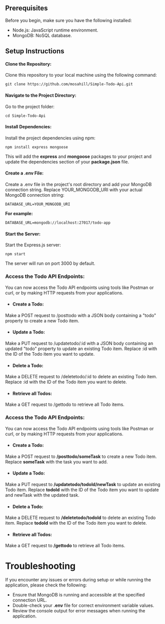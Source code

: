 <h2 id="prerequisites">Prerequisites</h2>
<p>Before you begin, make sure you have the following installed:</p>
<ul>
<li>Node.js: JavaScript runtime environment.</li>
<li>MongoDB: NoSQL database.</li>
</ul>
<h2 id="setup-instructions">Setup Instructions</h2>
<h4 id="clone-the-repository">Clone the Repository:</h4>
<p>Clone this repository to your local machine using the following command:</p>
<pre><code class="language-sh">git clone https://github.com/mosahill/Simple-Todo-Api.git
</code></pre>
<h4 id="navigate-to-the-project-directory">Navigate to the Project Directory:</h4>
<p>Go to the project folder:</p>
<pre><code class="language-sh">cd Simple-Todo-Api
</code></pre>
<h4 id="install-dependencies">Install Dependencies:</h4>
<p>Install the project dependencies using npm:</p>
<pre><code class="language-sh">npm install express mongoose
</code></pre>
<p>This will add the <strong>express</strong> and <strong>mongoose</strong> packages to your project and update the dependencies section of your <strong>package.json</strong> file.</p>
<h4 id="create-a-env-file">Create a .env File:</h4>
<p>Create a .env file in the project&#39;s root directory and add your MongoDB connection string. Replace YOUR_MONGODB_URI with your actual MongoDB connection string:</p>
<pre><code class="language-sh">DATABASE_URL=YOUR_MONGODB_URI
</code></pre>
<p><strong>For example:</strong></p>
<pre><code>DATABASE_URL=mongodb://localhost:27017/todo-app
</code></pre>
<h4 id="start-the-server">Start the Server:</h4>
<p>Start the Express.js server:</p>
<pre><code>npm start
</code></pre>
<p>The server will run on port 3000 by default.</p>

<h3 id="access-the-todo-api-endpoints">Access the Todo API Endpoints:</h3>
<p>You can now access the Todo API endpoints using tools like Postman or curl, or by making HTTP requests from your applications.</p>
<ul>
<li><h4 id="create-a-todo">Create a Todo:</h4>
</li>
</ul>
<p>Make a POST request to /posttodo with a JSON body containing a &quot;todo&quot; property to create a new Todo item.</p>
<ul>
<li><h4 id="update-a-todo">Update a Todo:</h4>
</li>
</ul>
<p>Make a PUT request to /updatetodo/:id with a JSON body containing an updated &quot;todo&quot; property to update an existing Todo item. Replace :id with the ID of the Todo item you want to update.</p>
<ul>
<li><h4 id="delete-a-todo">Delete a Todo:</h4>
</li>
</ul>
<p>Make a DELETE request to /deletetodo/:id to delete an existing Todo item. Replace :id with the ID of the Todo item you want to delete.</p>
<ul>
<li><h4 id="retrieve-all-todos">Retrieve all Todos:</h4>
</li>
</ul>
<p>Make a GET request to /gettodo to retrieve all Todo items.</p>

<h3 id="access-the-todo-api-endpoints">Access the Todo API Endpoints:</h3>
<p>You can now access the Todo API endpoints using tools like Postman or curl, or by making HTTP requests from your applications.</p>
<ul>
<li><h4 id="create-a-todo">Create a Todo:</h4>
</li>
</ul>
<p>Make a POST request to <strong>/posttodo/someTask</strong> to create a new Todo item. Replace <strong>someTask</strong> with the task you want to add.</p>
<ul>
<li><h4 id="update-a-todo">Update a Todo:</h4>
</li>
</ul>
<p>Make a PUT request to <strong>/updatetodo/todoId/newTask</strong> to update an existing Todo item. Replace <strong>todoId</strong> with the ID of the Todo item you want to update and newTask with the updated task.</p>
<ul>
<li><h4 id="delete-a-todo">Delete a Todo:</h4>
</li>
</ul>
<p>Make a DELETE request to <strong>/deletetodo/todoId</strong> to delete an existing Todo item. Replace <strong>todoId</strong> with the ID of the Todo item you want to delete.</p>
<ul>
<li><h4 id="retrieve-all-todos">Retrieve all Todos:</h4>
</li>
</ul>
<p>Make a GET request to <strong>/gettodo</strong> to retrieve all Todo items.</p>
<h1 id="troubleshooting">Troubleshooting</h1>
<p>If you encounter any issues or errors during setup or while running the application, please check the following:</p>
<ul>
<li>Ensure that MongoDB is running and accessible at the specified connection URL.</li>
<li>Double-check your <strong>.env</strong> file for correct environment variable values.</li>
<li>Review the console output for error messages when running the application.</li>
</ul>

